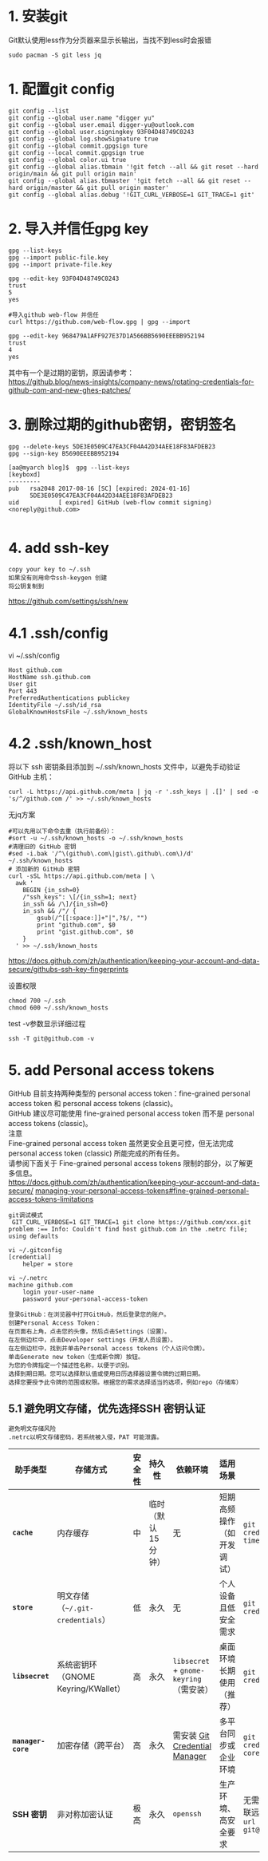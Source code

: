 # 1. 安装git 

Git默认使用less作为分页器来显示长输出，当找不到less时会报错
```
sudo pacman -S git less jq
```

# 1. 配置git config

```
git config --list
git config --global user.name "digger yu"
git config --global user.email digger-yu@outlook.com
git config --global user.signingkey 93F04D48749C0243
git config --global log.showSignature true
git config --global commit.gpgsign ture
git config --local commit.gpgsign true
git config --global color.ui true
git config --global alias.tbmain '!git fetch --all && git reset --hard origin/main && git pull origin main'
git config --global alias.tbmaster '!git fetch --all && git reset --hard origin/master && git pull origin master'
git config --global alias.debug '!GIT_CURL_VERBOSE=1 GIT_TRACE=1 git'
```

# 2. 导入并信任gpg key
```
gpg --list-keys
gpg --import public-file.key
gpg --import private-file.key

gpg --edit-key 93F04D48749C0243
trust
5
yes

#导入github web-flow 并信任
curl https://github.com/web-flow.gpg | gpg --import

gpg --edit-key 968479A1AFF927E37D1A566BB5690EEEBB952194
trust
4
yes

```
其中有一个是过期的密钥，原因请参考：  
https://github.blog/news-insights/company-news/rotating-credentials-for-github-com-and-new-ghes-patches/
# 3. 删除过期的github密钥，密钥签名

```
gpg --delete-keys 5DE3E0509C47EA3CF04A42D34AEE18F83AFDEB23
gpg --sign-key B5690EEEBB952194

[aa@myarch blog]$  gpg --list-keys
[keyboxd]
---------
pub   rsa2048 2017-08-16 [SC] [expired: 2024-01-16]
      5DE3E0509C47EA3CF04A42D34AEE18F83AFDEB23
uid           [ expired] GitHub (web-flow commit signing) <noreply@github.com>


```
# 4. add ssh-key
```
copy your key to ~/.ssh     
如果没有则用命令ssh-keygen 创建   
将公钥复制到   
```
https://github.com/settings/ssh/new

# 4.1 .ssh/config
vi ~/.ssh/config
```
Host github.com
HostName ssh.github.com 
User git
Port 443
PreferredAuthentications publickey
IdentityFile ~/.ssh/id_rsa
GlobalKnownHostsFile ~/.ssh/known_hosts
``` 

# 4.2 .ssh/known_host
将以下 ssh 密钥条目添加到 ~/.ssh/known_hosts 文件中，以避免手动验证 GitHub 主机：

```
curl -L https://api.github.com/meta | jq -r '.ssh_keys | .[]' | sed -e 's/^/github.com /' >> ~/.ssh/known_hosts
```
无jq方案
```
#可以先用以下命令去重（执行前备份）：
#sort -u ~/.ssh/known_hosts -o ~/.ssh/known_hosts
#清理旧的 GitHub 密钥
#sed -i.bak '/^\(github\.com\|gist\.github\.com\)/d' ~/.ssh/known_hosts
# 添加新的 GitHub 密钥
curl -sSL https://api.github.com/meta | \
  awk '
    BEGIN {in_ssh=0}
    /"ssh_keys": \[/{in_ssh=1; next}
    in_ssh && /\]/{in_ssh=0}
    in_ssh && /"/ {
        gsub(/^[[:space:]]+"|",?$/, "")
        print "github.com", $0
        print "gist.github.com", $0
    }
  ' >> ~/.ssh/known_hosts
```
https://docs.github.com/zh/authentication/keeping-your-account-and-data-secure/githubs-ssh-key-fingerprints

设置权限
```
chmod 700 ~/.ssh
chmod 600 ~/.ssh/known_hosts
```
test  -v参数显示详细过程
```
ssh -T git@github.com -v
```
# 5. add Personal access tokens
GitHub 目前支持两种类型的 personal access token：fine-grained personal access token 和 personal access tokens (classic)。   
GitHub 建议尽可能使用 fine-grained personal access token 而不是 personal access tokens (classic)。   
注意    
Fine-grained personal access token 虽然更安全且更可控，但无法完成 personal access token (classic) 所能完成的所有任务。     
请参阅下面关于 Fine-grained personal access tokens 限制的部分，以了解更多信息。     
https://docs.github.com/zh/authentication/keeping-your-account-and-data-secure/ [managing-your-personal-access-tokens#fine-grained-personal-access-tokens-limitations](https://docs.github.com/en/authentication/keeping-your-account-and-data-secure/managing-your-personal-access-tokens)
```
git调试模式
 GIT_CURL_VERBOSE=1 GIT_TRACE=1 git clone https://github.com/xxx.git
problem :== Info: Couldn't find host github.com in the .netrc file; using defaults

vi ~/.gitconfig
[credential]
    helper = store

vi ~/.netrc
machine github.com
    login your-user-name
    password your-personal-access-token
    
登录GitHub：在浏览器中打开GitHub，然后登录您的账户。
创建Personal Access Token：
在页面右上角，点击您的头像，然后点击Settings（设置）。
在左侧边栏中，点击Developer settings（开发人员设置）。
在左侧边栏中，找到并单击Personal access tokens（个人访问令牌）。
单击Generate new token（生成新令牌）按钮。
为您的令牌指定一个描述性名称，以便于识别。
选择到期日期。您可以选择默认值或使用日历选择器设置令牌的过期日期。
选择您要授予此令牌的范围或权限。根据您的需求选择适当的选项，例如repo（存储库）
```
## 5.1 避免明文存储，优先选择SSH 密钥认证​

```
避免明文存储风险​​
.netrc以​​明文存储密码​​，若系统被入侵，PAT 可能泄露。
```
| **助手类型**         | **存储方式**                     | **安全性** | **持久性**       | **依赖环境**                          | **适用场景**                     | **配置命令**                                      |
|----------------------|----------------------------------|------------|------------------|---------------------------------------|----------------------------------|--------------------------------------------------|
| **`cache`**          | 内存缓存                         | 中         | 临时（默认15分钟）| 无                                    | 短期高频操作（如开发调试）       | `git config --global credential.helper 'cache --timeout=3600'` |
| **`store`**          | 明文存储（`~/.git-credentials`） | 低         | 永久             | 无                                    | 个人设备且低安全需求             | `git config --global credential.helper store`                 |
| **`libsecret`**      | 系统密钥环（GNOME Keyring/KWallet） | 高         | 永久             | `libsecret` + `gnome-keyring`（需安装） | 桌面环境长期使用（推荐）         | `git config --global credential.helper libsecret`            |
| **`manager-core`**   | 加密存储（跨平台）               | 高         | 永久             | 需安装 [Git Credential Manager][GCM]   | 多平台同步或企业环境             | `git config --global credential.helper manager-core`         |
| **SSH 密钥**         | 非对称加密认证                   | 极高       | 永久             | `openssh`                             | 生产环境、高安全要求             | 无需配置助手，需生成密钥并关联远程仓库：`git remote set-url origin git@github.com:user/repo.git` |

[GCM]: https://github.com/GitCredentialManager/git-credential-manager
